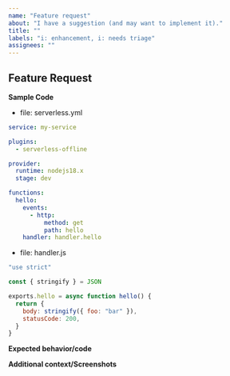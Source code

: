 ```yaml
---
name: "Feature request"
about: "I have a suggestion (and may want to implement it)."
title: ""
labels: "i: enhancement, i: needs triage"
assignees: ""
---
```


## Feature Request

<!-- Before you create a feature request, please make sure to update `serverless` as well as `serverless-offline` to the latest version and make sure the feature hasn't been implemented already.

Please add as much information as you can. e.g. links to any `serverless` or `AWS` documentation, github issues, etc. -->

**Sample Code**

<!-- Please reduce the sample code to an absolute minimum needed to show the missing feature. -->

- file: serverless.yml

```yaml
service: my-service

plugins:
  - serverless-offline

provider:
  runtime: nodejs18.x
  stage: dev

functions:
  hello:
    events:
      - http:
          method: get
          path: hello
    handler: handler.hello
```

- file: handler.js

```js
"use strict"

const { stringify } = JSON

exports.hello = async function hello() {
  return {
    body: stringify({ foo: "bar" }),
    statusCode: 200,
  }
}
```

**Expected behavior/code**

<!-- A clear and concise description of what you expected to happen (or code). -->

**Additional context/Screenshots**

<!-- Add any other context about the feature here. If applicable, add screenshots to help explain. -->
